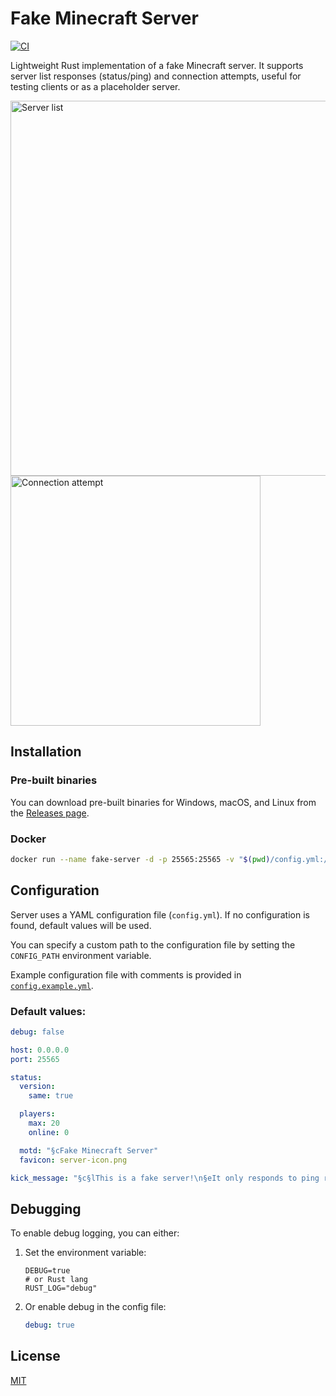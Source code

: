 # Fake Minecraft Server

[![CI](https://github.com/OreQr/fake-minecraft-server/actions/workflows/ci.yml/badge.svg)](https://github.com/OreQr/fake-minecraft-server/actions/workflows/ci.yml)

Lightweight Rust implementation of a fake Minecraft server. It supports server list responses (status/ping) and connection attempts, useful for testing clients or as a placeholder server.

<img src="https://github.com/user-attachments/assets/829ff354-60a0-41d8-8de5-3d6863de6b19" alt="Server list" width="600"/>
<br>
<img src="https://github.com/user-attachments/assets/a0f20c5a-36a7-4827-b2cd-3a5677de48db" alt="Connection attempt" width="400"/>

## Installation

### Pre-built binaries

You can download pre-built binaries for Windows, macOS, and Linux from the [Releases page](https://github.com/OreQr/fake-minecraft-server/releases).

### Docker

```bash
docker run --name fake-server -d -p 25565:25565 -v "$(pwd)/config.yml:/config.yml" ghcr.io/oreqr/fake-minecraft-server:latest
```

## Configuration

Server uses a YAML configuration file (`config.yml`). If no configuration is found, default values will be used.

You can specify a custom path to the configuration file by setting the `CONFIG_PATH` environment variable.

Example configuration file with comments is provided in [`config.example.yml`](https://github.com/OreQr/fake-minecraft-server/blob/master/config.example.yml).

### Default values:

```yaml
debug: false

host: 0.0.0.0
port: 25565

status:
  version:
    same: true

  players:
    max: 20
    online: 0

  motd: "§cFake Minecraft Server"
  favicon: server-icon.png

kick_message: "§c§lThis is a fake server!\n§eIt only responds to ping requests."
```

## Debugging

To enable debug logging, you can either:

1. Set the environment variable:

   ```env
   DEBUG=true
   # or Rust lang
   RUST_LOG="debug"
   ```

2. Or enable debug in the config file:

   ```yaml
   debug: true
   ```

## License

[MIT](https://github.com/OreQr/fake-minecraft-server/blob/master/LICENSE)
